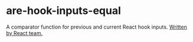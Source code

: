 # are-hook-inputs-equal

A comparator function for previous and current React hook inputs. [Written by React team.](https://github.com/facebook/react/blob/1022ee0ec140b8fce47c43ec57ee4a9f80f42eca/packages/react-reconciler/src/ReactFiberHooks.js#L326-L373)
